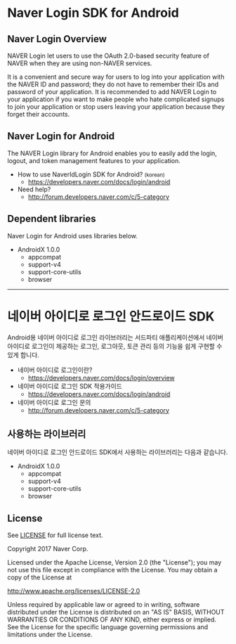 # Naver Login SDK for Android

## Naver Login Overview

NAVER Login let users to use the OAuth 2.0-based security feature of NAVER when they are using non-NAVER services.

It is a convenient and secure way for users to log into your application with the NAVER ID and password; they do not have to remember their IDs and password of your application. It is recommended to add NAVER Login to your application if you want to make people who hate complicated signups to join your application or stop users leaving your application because they forget their accounts.

## Naver Login for Android

The NAVER Login library for Android enables you to easily add the login, logout, and token management
features to your application.

* How to use NaverIdLogin SDK for Android? <small>(korean)</small>
  * https://developers.naver.com/docs/login/android
* Need help?
  * http://forum.developers.naver.com/c/5-category

## Dependent libraries

Naver Login for Android uses libraries below.

* AndroidX 1.0.0
  * appcompat
  * support-v4
  * support-core-utils
  * browser

---

# 네이버 아이디로 로그인 안드로이드 SDK

Android용 네이버 아이디로 로그인 라이브러리는 서드파티 애플리케이션에서 네이버 아이디로 로그인이 제공하는
로그인, 로그아웃, 토큰 관리 등의 기능을 쉽게 구현할 수 있게 합니다.

* 네이버 아이디로 로그인이란?
  * https://developers.naver.com/docs/login/overview
* 네이버 아이디로 로그인 SDK 적용가이드
  * https://developers.naver.com/docs/login/android
* 네이버 아이디로 로그인 문의
  * http://forum.developers.naver.com/c/5-category

## 사용하는 라이브러리

네이버 아이디로 로그인 안드로이드 SDK에서 사용하는 라이브러리는 다음과 같습니다.

* AndroidX 1.0.0
  * appcompat
  * support-v4
  * support-core-utils
  * browser

## License

See [LICENSE](https://github.com/naver/naveridlogin-sdk-android/blob/master/LICENSE) for full license text.

Copyright 2017 Naver Corp.

Licensed under the Apache License, Version 2.0 (the "License");
you may not use this file except in compliance with the License.
You may obtain a copy of the License at

http://www.apache.org/licenses/LICENSE-2.0

Unless required by applicable law or agreed to in writing, software
distributed under the License is distributed on an "AS IS" BASIS,
WITHOUT WARRANTIES OR CONDITIONS OF ANY KIND, either express or implied.
See the License for the specific language governing permissions and
limitations under the License.
